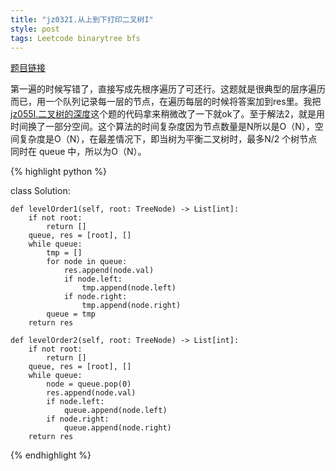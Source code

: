 ```yaml
---
title: "jz032I.从上到下打印二叉树I"
style: post
tags: Leetcode binarytree bfs
---
```


[题目链接](https://leetcode-cn.com/problems/cong-shang-dao-xia-da-yin-er-cha-shu-lcof/)

第一遍的时候写错了，直接写成先根序遍历了可还行。这题就是很典型的层序遍历而已，用一个队列记录每一层的节点，在遍历每层的时候将答案加到res里。我把[jz055I.二叉树的深度](https://1e0ndavid.github.io/jz055I/)这个题的代码拿来稍微改了一下就ok了。至于解法2，就是用时间换了一部分空间。这个算法的时间复杂度因为节点数量是N所以是O（N），空间复杂度是O（N），在最差情况下，即当树为平衡二叉树时，最多N/2 个树节点同时在 queue 中，所以为O（N）。

{% highlight python %}

class Solution:

    def levelOrder1(self, root: TreeNode) -> List[int]:
        if not root:
            return []
        queue, res = [root], []
        while queue:
            tmp = []
            for node in queue:
                res.append(node.val)
                if node.left:
                    tmp.append(node.left)
                if node.right:
                    tmp.append(node.right)
            queue = tmp
        return res

    def levelOrder2(self, root: TreeNode) -> List[int]:
        if not root:
            return []
        queue, res = [root], []
        while queue:
            node = queue.pop(0)
            res.append(node.val)
            if node.left:
                queue.append(node.left)
            if node.right:
                queue.append(node.right)
        return res

{% endhighlight %}

